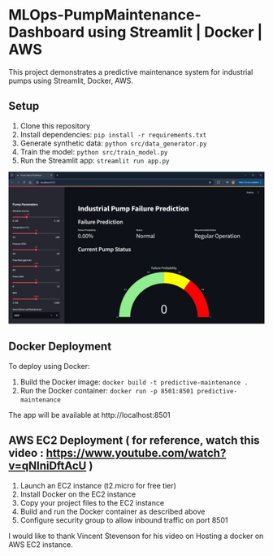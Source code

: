 # MLOps-PumpMaintenance-Dashboard using Streamlit | Docker | AWS


This project demonstrates a predictive maintenance system for industrial pumps using Streamlit, Docker, AWS.

## Setup

1. Clone this repository
2. Install dependencies: `pip install -r requirements.txt`
3. Generate synthetic data: `python src/data_generator.py`
4. Train the model: `python src/train_model.py`
5. Run the Streamlit app: `streamlit run app.py`

![Deployment on LocalHost](images/SS_01.jpg)

## Docker Deployment

To deploy using Docker:

1. Build the Docker image: `docker build -t predictive-maintenance .`
2. Run the Docker container: `docker run -p 8501:8501 predictive-maintenance`

The app will be available at http://localhost:8501

## AWS EC2 Deployment ( for reference, watch this video : https://www.youtube.com/watch?v=qNIniDftAcU )

1. Launch an EC2 instance (t2.micro for free tier)
2. Install Docker on the EC2 instance
3. Copy your project files to the EC2 instance
4. Build and run the Docker container as described above
5. Configure security group to allow inbound traffic on port 8501

I would like to thank Vincent Stevenson for his video on Hosting a docker on AWS EC2 instance.
